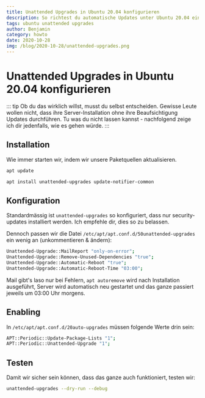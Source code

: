 ```yaml
---
title: Unattended Upgrades in Ubuntu 20.04 konfigurieren
description: So richtest du automatische Updates unter Ubuntu 20.04 ein. Damit dein Server stets auf dem neusten Stand ist. 
tags: ubuntu unattended upgrades 
author: Benjamin
category: howto
date: 2020-10-28
img: /blog/2020-10-28/unattended-upgrades.png
---
```


# Unattended Upgrades in Ubuntu 20.04 konfigurieren

::: tip 
Ob du das wirklich willst, musst du selbst entscheiden. Gewisse Leute wollen nicht, dass ihre Server-Installation ohne ihre Beaufsichtigung Updates durchführen. Tu was du nicht lassen kannst - nachfolgend zeige ich dir jedenfalls, wie es gehen würde. 
:::

## Installation

Wie immer starten wir, indem wir unsere Paketquellen aktualisieren. 

```bash
apt update
```

```bash
apt install unattended-upgrades update-notifier-common
```

## Konfiguration

Standardmässig ist `unattended-upgrades` so konfiguriert, dass nur security-updates installiert werden. Ich empfehle dir, dies so zu belassen.

Dennoch passen wir die Datei `/etc/apt/apt.conf.d/50unattended-upgrades` ein wenig an (unkommentieren & ändern):

```bash
Unattended-Upgrade::MailReport "only-on-error";
Unattended-Upgrade::Remove-Unused-Dependencies "true";
Unattended-Upgrade::Automatic-Reboot "true";
Unattended-Upgrade::Automatic-Reboot-Time "03:00";
```

Mail gibt's laso nur bei Fehlern, `apt autoremove` wird nach Installation ausgeführt, Server wird automatisch neu gestartet und das ganze passiert jeweils um 03:00 Uhr morgens. 

## Enabling

In `/etc/apt/apt.conf.d/20auto-upgrades` müssen folgende Werte drin sein:

```bash
APT::Periodic::Update-Package-Lists "1";
APT::Periodic::Unattended-Upgrade "1";
```

## Testen

Damit wir sicher sein können, dass das ganze auch funktioniert, testen wir:

```bash
unattended-upgrades --dry-run --debug
```







